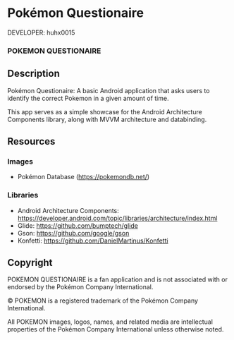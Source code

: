 Pokémon Questionaire
====================

DEVELOPER: huhx0015

### POKEMON QUESTIONAIRE

## Description

Pokémon Questionaire: A basic Android application that asks users to identify the correct Pokemon in a given amount of time.

This app serves as a simple showcase for the Android Architecture Components library, along with MVVM architecture and databinding.

## Resources

### Images

* Pokémon Database (https://pokemondb.net/)

### Libraries

* Android Architecture Components: https://developer.android.com/topic/libraries/architecture/index.html
* Glide: https://github.com/bumptech/glide
* Gson: https://github.com/google/gson
* Konfetti: https://github.com/DanielMartinus/Konfetti

## Copyright

POKEMON QUESTIONAIRE is a fan application and is not associated with or endorsed by the Pokémon Company International.

© POKEMON is a registered trademark of the Pokémon Company International.

All POKEMON images, logos, names, and related media are intellectual properties of the Pokémon Company International unless otherwise noted.